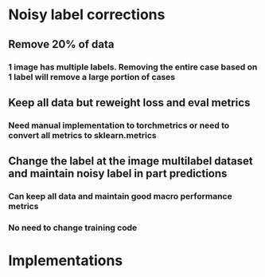 # Noisy label corrections

## Remove 20% of data

### 1 image has multiple labels. Removing the entire case based on 1 label will remove a large portion of cases

## Keep all data but reweight loss and eval metrics

### Need manual implementation to torchmetrics or need to convert all metrics to sklearn.metrics

## Change the label at the image multilabel dataset and maintain noisy label in part predictions

### Can keep all data and maintain good macro performance metrics

### No need to change training code

# Implementations
